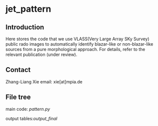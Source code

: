 # jet_pattern

## Introduction

Here stores the code that we use VLASS(Very Large Array SKy Survey) public rado images to automatically identify blazar-like or non-blazar-like sources from a pure morphological approach. For details, refer to the relevant publication (under review).

## Contact
Zhang-Liang Xie
email: xie[at]mpia.de

## File tree
main code: _pattern.py_

output tables:_output_final_
